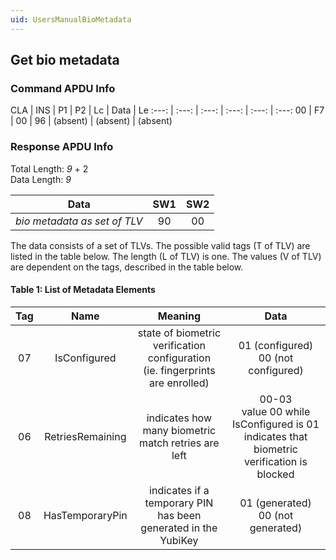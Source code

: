 ```yaml
---
uid: UsersManualBioMetadata
---
```


<!-- Copyright 2024 Yubico AB

Licensed under the Apache License, Version 2.0 (the "License");
you may not use this file except in compliance with the License.
You may obtain a copy of the License at

    http://www.apache.org/licenses/LICENSE-2.0

Unless required by applicable law or agreed to in writing, software
distributed under the License is distributed on an "AS IS" BASIS,
WITHOUT WARRANTIES OR CONDITIONS OF ANY KIND, either express or implied.
See the License for the specific language governing permissions and
limitations under the License. -->


## Get bio metadata

### Command APDU Info

CLA | INS | P1 | P2 | Lc | Data | Le
:---: | :---: | :---: | :---: | :---: | :---:
00 | F7 | 00 | 96 | (absent) | (absent) | (absent)

### Response APDU Info

Total Length: *9* + 2\
Data Length: *9*

Data | SW1 | SW2
:---: | :---: | :---:
*bio metadata as set of TLV* | 90 | 00

The data consists of a set of TLVs. The possible valid tags (T of TLV) are listed in the
table below. The length (L of TLV) is one. The values (V of TLV) are dependent on the tags, 
described in the table below.

#### Table 1: List of Metadata Elements
Tag | Name | Meaning | Data
:---: | :---: | :---: | :---:
07 | IsConfigured| state of biometric verification configuration<br/> (ie. fingerprints are enrolled) | 01 (configured)<br/> 00 (not configured)
06 | RetriesRemaining| indicates how many biometric match retries are left| 00-03<br/>value 00 while IsConfigured is 01 indicates that biometric verification is blocked
08 | HasTemporaryPin| indicates if a temporary PIN has been generated in the YubiKey | 01 (generated)<br/>00 (not generated)


